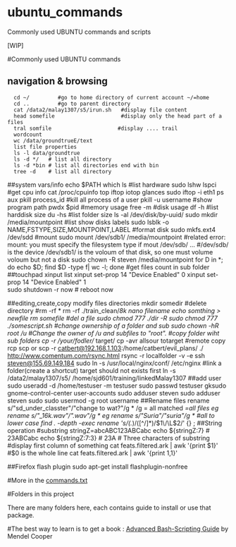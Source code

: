 # ubuntu_commands
Commonly used UBUNTU commands and scripts

[WIP]


#Commonly used UBUNTU commands

## navigation & browsing
      cd ~/         #go to home directory of current account ~/=home
      cd ..         #go to parent directory
      cat /data2/malay1307/s5/irun.sh   #display file content
      head somefile                     #display only the head part of a files
      tral somfile                     #display .... trail
      wordcount
      wc /data/groundtrueE/text
      list file properties
      ls -l data/groundtrue
      ls -d */   # list all directory
      ls -d *bin # list all directories end with bin
      tree -d    # list all directory

##system vars/info
      echo $PATH
      which ls
      #list hardware
      sudo lshw
      lspci
      #get cpu info
      cat /proc/cpuinfo
      top iftop iotop glances     sudo iftop -i eth1
      ps aux
      pkill process_id
      #kill all process of a user
      pkill -u username
      #show program path 
      pwdx $pid
      #memory usage
      free -m
      #disk usage
      df -h  #list harddisk size
      du -hs #list folder size
      ls -al /dev/disk/by-uuid/
      sudo mkdir /media/mountpoint
      #list show disks labels
      sudo lsblk -o NAME,FSTYPE,SIZE,MOUNTPOINT,LABEL
      #format disk
      sudo mkfs.ext4 /dev/sdd
      #mount 
      sudo mount /dev/sdb1/ /media/mountpoint
      #related error: mount: you must specify the filesystem type if mout /dev/sdb/ ...
      #/dev/sdb/ is the device  /dev/sdb1/ is the voloum of that disk, so one must volume voloum but not a disk
      sudo chown -R steven /media/mountpoint
      for D in *; do echo $D; find $D -type f| wc -l; done    #get files count in sub folder
      ##touchpad
      xinput list
			xinput set-prop 14 "Device Enabled" 0
			xinput set-prop 14 "Device Enabled" 1			
			sudo shutdown -r now # reboot now

##editing,create,copy modify files directories
      mkdir somedir
      #delete directory 
      #rm -rf *
      rm -rf ./train_clean/*8k
      nano filename
      echo somthing > newfile
      rm somefile                     #del a file
      sudo chmod 777 ./dir -R
      sudo chmod 777 ./somescript.sh
      #change ownership of a folder and sub
      sudo chown -hR root /u
      #Change the owner of /u and subfiles to "root".
      #copy folder wiht sub folders
      cp -r /your/fodler/* target/
      cp -avr allsour totarget
      #remote copy
      rcp
      scp or
      scp -r catbert@192.168.1.103:/home/catbert/evil_plans/  ./
      http://www.comentum.com/rsync.html
      rsync -r localfolder -v -e ssh steven@155.69.149.184
      sudo ln -s /usr/local/nginx/conf/ /etc/nginx   #link a folder(create a shortcut) target should not exists first
      ln -s /data2/malay1307/s5/ /home/sjd601/training/linkedMalay1307
##add user
    sudo useradd -d /home/testuser -m testuser
    sudo passwd testuser
    gksudo gnome-control-center user-accounts 
    sudo adduser steven
    sudo adduser steven sudo
    sudo usermod -g root username
##Rename files
      rename s/"sd_under_classter"/"change to wat?"/g *
      /g = all matched
      *=all files
      eg rename s/"_16k.wav"/".wav"/g *
      eg rename s/"Suria"/"suria"/g *
      #all to lower case
      find . -depth -exec rename 's/(.*)\/([^\/]*)/$1\/\L$2/' {} \;
##String operation
			#substring
			stringZ=abcABC123ABCabc
			echo ${stringZ:7}                            # 23ABCabc
			echo ${stringZ:7:3}                          # 23A
                                             # Three characters of substring
                        #display first column of something
                        cat feats.filtered.ark | awk '{print $1}'    #$0 is the whole line
                        cat feats.filtered.ark | awk '{print $1,$1}'

##Firefox flash plugin
	sudo apt-get install flashplugin-nonfree


#More in the [commands.txt](commands.txt)

#Folders in this project

There are many folders here, each contains guide to install or use that package.













#The best way to learn is to get a book : [Advanced Bash-Scripting Guide](./abs-guide-new.pdf)
by Mendel Cooper
